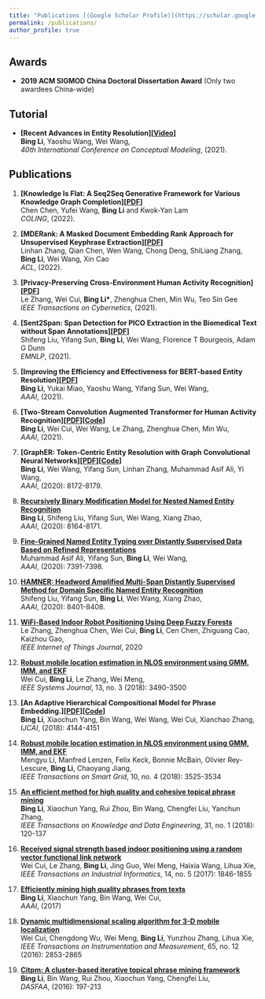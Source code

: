 ```yaml
---
title: "Publications [(Google Scholar Profile)](https://scholar.google.com.au/citations?user=fLbZnrgAAAAJ&hl=en)"
permalink: /publications/
author_profile: true
---
```


## Awards
* <b>2019 ACM SIGMOD China Doctoral Dissertation Award</b> (Only two awardees China-wide)

## Tutorial
+ <b>[Recent Advances in Entity Resolution][<a href="https://youtu.be/2V8_JHr79K4" target="_blank">Video</a>]</b> <br> 
<b>Bing Li</b>, Yaoshu Wang, Wei Wang, <br>
<i> 40th International Conference on Conceptual Modeling</i>, (2021).

## Publications
1. <b>[Knowledge Is Flat: A Seq2Seq Generative Framework for Various Knowledge Graph Completion][<a href="" target="_blank">PDF</a>]</b> <br> 
Chen Chen, Yufei Wang, <b>Bing Li</b> and Kwok-Yan Lam<br>
<i>COLING</i>, (2022).

1. <b>[MDERank: A Masked Document Embedding Rank Approach for Unsupervised Keyphrase Extraction][<a href="https://openreview.net/attachment?id=hVdc3UyyWJJQ&name=pdf" target="_blank">PDF</a>]</b> <br> 
Linhan Zhang, Qian Chen, Wen Wang, Chong Deng, ShiLiang Zhang, <b>Bing Li</b>, Wei Wang, Xin Cao <br>
<i>ACL</i>, (2022).

1. <b>[Privacy-Preserving Cross-Environment Human Activity Recognition][<a href="https://pubmed.ncbi.nlm.nih.gov/34818206/" target="_blank">PDF</a>]</b> <br> 
Le Zhang, Wei Cui, <b>Bing Li*</b>, Zhenghua Chen, Min Wu, Teo Sin Gee <br>
<i>IEEE Transactions on Cybernetics</i>, (2021).

1. <b>[Sent2Span: Span Detection for PICO Extraction in the Biomedical Text without Span Annotations][<a href="https://arxiv.org/pdf/2109.02254.pdf" target="_blank">PDF</a>]</b> <br> 
Shifeng Liu, Yifang Sun, <b>Bing Li</b>, Wei Wang, Florence T Bourgeois, Adam G Dunn <br>
<i>EMNLP</i>, (2021).

1. <b>[Improving the Efficiency and Effectiveness for BERT-based Entity Resolution][<a href="https://github.com/windofshadow/windofshadow.github.io/blob/master/_pages/pdf/BERTer.pdf" target="_blank">PDF</a>]</b> <br> 
<b>Bing Li</b>, Yukai Miao, Yaoshu Wang, Yifang Sun, Wei Wang, <br>
<i>AAAI</i>, (2021).

1. <b>[Two-Stream Convolution Augmented Transformer for Human Activity Recognition][<a href="https://github.com/windofshadow/windofshadow.github.io/blob/master/_pages/pdf/THAT.pdf" target="_blank">PDF</a>][<a href="https://github.com/windofshadow/THAT" target="_blank">Code</a>]</b> <br> 
<b>Bing Li</b>, Wei Cui, Wei Wang, Le Zhang, Zhenghua Chen, Min Wu,<br>
<i>AAAI</i>, (2021).

1. <b>[GraphER: Token-Centric Entity Resolution with Graph Convolutional Neural Networks][<a href="https://www.aaai.org/Papers/AAAI/2020GB/AAAI-LiB.10313.pdf" target="_blank">PDF</a>][<a href="https://github.com/windofshadow/GraphER" target="_blank">Code</a>]</b> <br> 
<b>Bing Li</b>, Wei Wang, Yifang Sun, Linhan Zhang, Muhammad Asif Ali, Yi Wang,<br>
<i>AAAI</i>, (2020): 8172-8179.

1. <b>[Recursively Binary Modification Model for Nested Named Entity Recognition](https://www.aaai.org/Papers/AAAI/2020GB/AAAI-LiB.9947.pdf)</b> <br> 
<b>Bing Li</b>, Shifeng Liu, Yifang Sun, Wei Wang, Xiang Zhao,<br>
<i>AAAI</i>, (2020): 8164-8171.

1. <b>[Fine-Grained Named Entity Typing over Distantly Supervised Data Based on Refined Representations](https://www.aaai.org/Papers/AAAI/2020GB/AAAI-AliM.2531.pdf)</b> <br> 
Muhammad Asif Ali, Yifang Sun, <b>Bing Li</b>, Wei Wang,<br>
<i>AAAI</i>, (2020): 7391-7398.

1. <b>[HAMNER: Headword Amplified Multi-Span Distantly Supervised Method for Domain Specific Named Entity Recognition](https://www.aaai.org/Papers/AAAI/2020GB/AAAI-LiuS.6346.pdf)</b> <br> 
Shifeng Liu, Yifang Sun, <b>Bing Li</b>, Wei Wang, Xiang Zhao,<br>
<i>AAAI</i>, (2020): 8401-8408.

1. <b>[WiFi-Based Indoor Robot Positioning Using Deep Fuzzy Forests](https://ieeexplore.ieee.org/abstract/document/9060874/)</b> <br> 
Le Zhang, Zhenghua Chen, Wei Cui, <b>Bing Li</b>, Cen Chen, Zhiguang Cao, Kaizhou Gao,<br>
<i>IEEE Internet of Things Journal</i>, 2020

1. <b>[Robust mobile location estimation in NLOS environment using GMM, IMM, and EKF](https://ieeexplore.ieee.org/abstract/document/8463499/)</b> <br> 
Wei Cui, <b>Bing Li</b>, Le Zhang, Wei Meng,<br>
<i>IEEE Systems Journal</i>, 13, no. 3 (2018): 3490-3500

1. <b>[An Adaptive Hierarchical Compositional Model for Phrase Embedding.][<a href="https://www.ijcai.org/Proceedings/2018/0576.pdf" target="_blank">PDF</a>][<a href="https://github.com/windofshadow/phrase2vec" target="_blank">Code</a>]</b> <br> 
<b>Bing Li</b>, Xiaochun Yang, Bin Wang, Wei Wang, Wei Cui, Xianchao Zhang,<br>
<i>IJCAI</i>, (2018): 4144-4151

1. <b>[Robust mobile location estimation in NLOS environment using GMM, IMM, and EKF](https://ieeexplore.ieee.org/abstract/document/8347121/)</b> <br> 
Mengyu Li, Manfred Lenzen, Felix Keck, Bonnie McBain, Olivier Rey-Lescure, <b>Bing Li</b>, Chaoyang Jiang,<br>
<i>IEEE Transactions on Smart Grid</i>, 10, no. 4 (2018): 3525-3534

1. <b>[An efficient method for high quality and cohesive topical phrase mining](https://ieeexplore.ieee.org/abstract/document/8332520/)</b> <br> 
<b>Bing Li</b>, Xiaochun Yang, Rui Zhou, Bin Wang, Chengfei Liu, Yanchun Zhang,<br>
<i>IEEE Transactions on Knowledge and Data Engineering</i>, 31, no. 1 (2018): 120-137

1. <b>[Received signal strength based indoor positioning using a random vector functional link network](https://ieeexplore.ieee.org/abstract/document/8063349/)</b> <br> 
Wei Cui, Le Zhang, <b>Bing Li</b>, Jing Guo, Wei Meng, Haixia Wang, Lihua Xie,<br>
<i>IEEE Transactions on Industrial Informatics</i>, 14, no. 5 (2017): 1846-1855

1. <b>[Efficiently mining high quality phrases from texts](https://ieeexplore.ieee.org/abstract/document/8063349/)</b> <br> 
<b>Bing Li</b>, Xiaochun Yang, Bin Wang, Wei Cui,<br>
<i>AAAI</i>, (2017)

1. <b>[Dynamic multidimensional scaling algorithm for 3-D mobile localization](https://ieeexplore.ieee.org/abstract/document/7588084/)</b> <br> 
Wei Cui, Chengdong Wu, Wei Meng, <b>Bing Li</b>, Yunzhou Zhang, Lihua Xie,<br>
<i>IEEE Transactions on Instrumentation and Measurement</i>, 65, no. 12 (2016): 2853-2865

1. <b>[Citpm: A cluster-based iterative topical phrase mining framework](https://link.springer.com/chapter/10.1007/978-3-319-32025-0_13)</b> <br> 
<b>Bing Li</b>, Bin Wang, Rui Zhou, Xiaochun Yang, Chengfei Liu,<br>
<i>DASFAA</i>, (2016): 197-213

